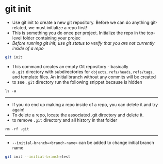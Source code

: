 # git init

- Use git init to create a new git repository. Before we can do anything git-related, we must initialize a repo first!
- This is something you do once per project. Initialize the repo in the top-level folder containing your projec
- _Before running git init, use git status to verify that you are not currently inside of a repo_

```bash
git init
```

- This command creates an empty Git repository - basically a `.git` directory with subdirectories for `objects`, `refs/heads`, `refs/tags`, and template files. An initial branch without any commits will be created
- to see `.git` directory run the following snippet because is hidden

```
ls -a
```

---

- If you do end up making a repo inside of a repo, you can delete it and try again!
- To delete a repo, locate the associated .git directory and delete it.
- to remove `.git` directory and all history in that folder

```
rm -rf .git
```

---

- `--initial-branch=<branch-name>` can be added to change initial branch name

```bash
git init --initial-branch=test
```

